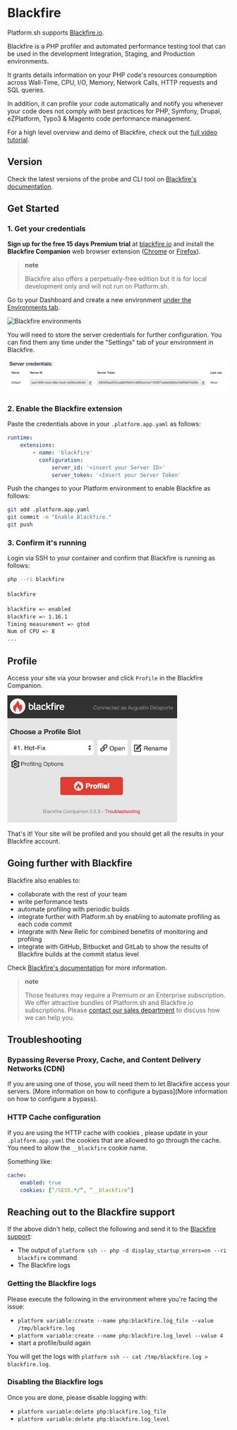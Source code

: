 # Blackfire

Platform.sh supports [Blackfire.io](https://blackfire.io/).

Blackfire is a PHP profiler and automated performance testing tool that can be
used in the development Integration, Staging, and Production environments.

It grants details information on your PHP code's resources consumption across
Wall-Time, CPU, I/O, Memory, Network Calls, HTTP requests and SQL queries.

In addition, it can profile your code automatically and notify you whenever your
code does not comply with best practices for PHP, Symfony, Drupal, eZPlatform,
Typo3 & Magento code performance management. 

For a high level overview and demo of Blackfire, check out the [full video tutorial](https://www.youtube.com/watch?v=-5icUW9pUH8).

## Version

Check the latest versions of the probe and CLI tool on [Blackfire's documentation](https://blackfire.io/docs/up-and-running/upgrade#latest-versions).

## Get Started

### 1. Get your credentials

**Sign up for the free 15 days Premium trial** at [blackfire.io](https://blackfire.io/pricing)
and install the **Blackfire Companion** web browser extension ([Chrome](https://chrome.google.com/webstore/detail/blackfire-companion/miefikpgahefdbcgoiicnmpbeeomffld)
or [Firefox](https://addons.mozilla.org/firefox/addon/blackfire/)).

> **note**
>
> Blackfire also offers a perpetually-free edition but it is for local development only and will not run on Platform.sh.

Go to your Dashboard and create a new environment [under the Environments tab](https://blackfire.io/my/environments).

![Blackfire environments](/images/blackfire-environments.png)

You will need to store the server credentials for further configuration. You can
find them any time under the "Settings" tab of your environment in Blackfire.

![Blackfire credentials](/images/blackfire-credentials.png)

### 2. Enable the Blackfire extension

Paste the credentials above in your `.platform.app.yaml` as follows:

```yaml
runtime:
    extensions:
        - name: 'blackfire'
          configuration:
              server_id: '<insert your Server ID>'
              server_token: '<Insert your Server Token'
```

Push the changes to your Platform environment to enable Blackfire as follows:

```bash
git add .platform.app.yaml
git commit -m "Enable Blackfire."
git push
```

### 3. Confirm it's running

Login via SSH to your container and confirm that Blackfire is running as follows:

```bash
php --ri blackfire

blackfire

blackfire => enabled
blackfire => 1.16.1
Timing measurement => gtod
Num of CPU => 8
...
```

## Profile

Access your site via your browser and click `Profile` in the Blackfire Companion.

![Blackfire Companion](/images/blackfire-companion.png)

That's it! Your site will be profiled and you should get all the results in your Blackfire account.

## Going further with Blackfire

Blackfire also enables to:
- collaborate with the rest of your team
- write performance tests
- automate profiling with periodic builds
- integrate further with Platform.sh by enabling to automate profiling as each
code commit
- integrate with New Relic for combined benefits of monitoring and profiling
- integrate with GitHub, Bitbucket and GitLab to show the results of Blackfire
builds at the commit status level

Check [Blackfire's documentation](https://blackfire.io/docs/introduction) for more information.

> **note**
>
> Those features may require a Premium or an Enterprise subscription.
> We offer attractive bundles of Platform.sh and Blackfire.io subscriptions.
> Please [contact our sales department](https://platform.sh/contact/) to discuss how we can help you.

## Troubleshooting

### Bypassing Reverse Proxy, Cache, and Content Delivery Networks (CDN)
If you are using one of those, you will need them to let Blackfire access your servers.
[More information on how to configure a bypass](More information on how to configure a bypass).

### HTTP Cache configuration
If you are using the HTTP cache with cookies , please update in your `.platform.app.yaml`
the cookies that are allowed to go through the cache. You need to allow the `__blackfire` cookie name.

Something like:

```yaml
cache:
    enabled: true
    cookies: [“/SESS.*/“, “__blackfire”]
```

## Reaching out to the Blackfire support
If the above didn't help, collect the following and send it to the [Blackfire support](https://support.blackfire.io):

- The output of `platform ssh -- php -d display_startup_errors=on --ri blackfire` command
- The Blackfire logs

### Getting the Blackfire logs
Please execute the following in the environment where you're facing the issue:

- `platform variable:create --name php:blackfire.log_file --value /tmp/blackfire.log` 
- `platform variable:create --name php:blackfire.log_level --value 4` 
- start a profile/build again

You will get the logs with `platform ssh -- cat /tmp/blackfire.log > blackfire.log`.

### Disabling the Blackfire logs
Once you are done, please disable logging with:

- `platform variable:delete php:blackfire.log_file` 
- `platform variable:delete php:blackfire.log_level`
  